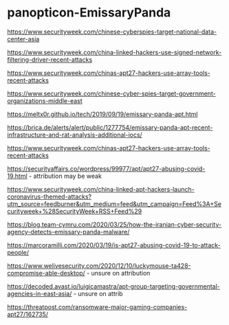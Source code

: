 # panopticon-EmissaryPanda

https://www.securityweek.com/chinese-cyberspies-target-national-data-center-asia

https://www.securityweek.com/china-linked-hackers-use-signed-network-filtering-driver-recent-attacks

https://www.securityweek.com/chinas-apt27-hackers-use-array-tools-recent-attacks

https://www.securityweek.com/chinese-cyber-spies-target-government-organizations-middle-east

https://meltx0r.github.io/tech/2019/09/19/emissary-panda-apt.html

https://brica.de/alerts/alert/public/1277754/emissary-panda-apt-recent-infrastructure-and-rat-analysis-additional-iocs/

https://www.securityweek.com/chinas-apt27-hackers-use-array-tools-recent-attacks

https://securityaffairs.co/wordpress/99977/apt/apt27-abusing-covid-19.html - attribution may be weak

https://www.securityweek.com/china-linked-apt-hackers-launch-coronavirus-themed-attacks?utm_source=feedburner&utm_medium=feed&utm_campaign=Feed%3A+Securityweek+%28SecurityWeek+RSS+Feed%29

https://blog.team-cymru.com/2020/03/25/how-the-iranian-cyber-security-agency-detects-emissary-panda-malware/

https://marcoramilli.com/2020/03/19/is-apt27-abusing-covid-19-to-attack-people/

https://www.welivesecurity.com/2020/12/10/luckymouse-ta428-compromise-able-desktop/ - unsure on attribution

https://decoded.avast.io/luigicamastra/apt-group-targeting-governmental-agencies-in-east-asia/ - unsure on attrib

https://threatpost.com/ransomware-major-gaming-companies-apt27/162735/
